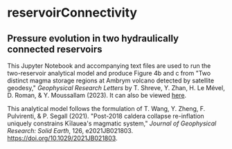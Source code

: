 # reservoirConnectivity
## Pressure evolution in two hydraulically connected reservoirs

This Jupyter Notebook and accompanying text files are used to run the two-reservoir analytical model and produce Figure 4b and c from "Two distinct magma storage regions at Ambrym volcano detected by satellite geodesy," <em>Geophysical Research Letters</em> by T. Shreve, Y. Zhan, H. Le Mével, D. Roman, & Y. Moussallam (2023). It can also be viewed [here](https://nbviewer.org). 

This analytical model follows the formulation of T. Wang, Y. Zheng, F. Pulvirenti, & P. Segall (2021). "Post-2018 caldera collapse re-inflation uniquely constrains Kīlauea's magmatic system," *Journal of Geophysical Research: Solid Earth*, 126, e2021JB021803. https://doi.org/10.1029/2021JB021803.


